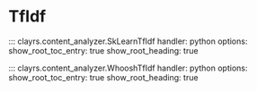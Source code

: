 # TfIdf

::: clayrs.content_analyzer.SkLearnTfIdf
    handler: python
    options:
        show_root_toc_entry: true
        show_root_heading: true

::: clayrs.content_analyzer.WhooshTfIdf
    handler: python
    options:    
        show_root_toc_entry: true
        show_root_heading: true